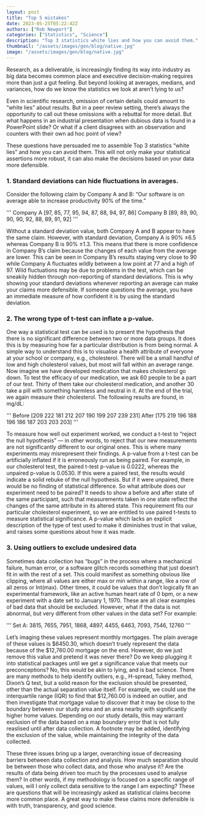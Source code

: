 ```yaml
---
layout: post
title: "Top 5 mistakes"
date: 2023-05-25T05:22:42Z
authors: ["Rob Newport"]
categories: ["Statistics", "Science"]
description: "Top 3 statistics white lies and how you can avoid them."
thumbnail: "/assets/images/gen/blog/native.jpg"
image: "/assets/images/gen/blog/native.jpg"
---
```


Research, as a deliverable, is increasingly finding its way into industry as big data becomes common place and executive decision-making requires more than just a gut feeling. But beyond looking at averages, medians, and variances, how do we know the statistics we look at aren’t lying to us?

Even in scientific research, omission of certain details could amount to “white lies” about results. But in a peer review setting, there’s always the opportunity to call out these omissions with a rebuttal for more detail. But what happens in an industrial presentation when dubious data is found in a PowerPoint slide? Or what if a client disagrees with an observation and counters with their own ad hoc point of view?

These questions have persuaded me to assemble Top 3 statistics “white lies” and how you can avoid them. This will not only make your statistical assertions more robust, it can also make the decisions based on your data more defensible.

### 1. Standard deviations can hide fluctuations in averages.

Consider the following claim by Company A and B: “Our software is on average able to increase productivity 90% of the time.”

'''
Company A [97, 85, 77, 95, 94, 87, 88, 94, 97, 86]
Company B [89, 89, 90, 90, 90, 92, 88, 89, 91, 92]
'''

Without a standard deviation value, both Company A and B appear to have the same claim. However, with standard deviation, Company A is 90% ±6.5 whereas Company B is 90% ±1.3. This means that there is more confidence in Company B’s claim because the changes of each value from the average are lower. This can be seen in Company B’s results staying very close to 90 while Company A fluctuates wildly between a low point at 77 and a high of 97. Wild fluctuations may be due to problems in the test, which can be sneakily hidden through non-reporting of standard deviations. This is why showing your standard deviations whenever reporting an average can make your claims more defensible. If someone questions the average, you have an immediate measure of how confident it is by using the standard deviation.

### 2. The wrong type of t-test can inflate a p-value.

One way a statistical test can be used is to present the hypothesis that there is no significant difference between two or more data groups. It does this is by measuring how far a particular distribution is from being normal. A simple way to understand this is to visualise a health attribute of everyone at your school or company, e.g., cholesterol. There will be a small handful of low and high cholesterol values, but most will fall within an average range. Now imagine we have developed medication that makes cholesterol go down. To test the efficacy of our medication, we ask 60 people to be a part of our test. Thirty of them take our cholesterol medication, and another 30 take a pill with something harmless and neutral in it. At the end of the trial, we again measure their cholesterol. The following results are found, in mg/dL:

'''
Before [209 222 181 212 207 190 199 207 239 231]
After [175 219 196 188 196 186 187 203 203 203]
'''

To measure how well out experiment worked, we conduct a t-test to “reject the null hypothesis” — in other words, to reject that our new measurements are not significantly different to our original ones. This is where many experiments may misrepresent their findings. A p-value from a t-test can be artificially inflated if it is erroneously run as being paired. For example, in our cholesterol test, the paired t-test p-value is 0.0222, whereas the unpaired p-value is 0.0530. If this were a paired test, the results would indicate a solid rebuke of the null hypothesis. But if it were unpaired, there would be no finding of statistical difference. So what attribute does our experiment need to be paired? It needs to show a before and after state of the same participant, such that measurements taken in one state reflect the changes of the same attribute in its altered state. This requirement fits our particular cholesterol experiment, so we are entitled to use paired t-tests to measure statistical significance. A p-value which lacks an explicit description of the type of test used to make it diminishes trust in that value, and raises some questions about how it was made.

### 3. Using outliers to exclude undesired data

Sometimes data collection has “bugs” in the process where a mechanical failure, human error, or a software glitch records something that just doesn’t fit in with the rest of a set. This could manifest as something obvious like clipping, where all values are either max or min within a range, like a row of all zeros or Int(max). Other times, it could be values that don’t logically fit an experimental framework, like an active human heart rate of 0 bpm, or a new experiment with a date set to January 1, 1970. These are all clear examples of bad data that should be excluded. However, what if the data is not abnormal, but very different from other values in the data set? For example:

'''
Set A: 3815, 7655, 7951, 1868, 4897, 4455, 6463, 7093, 7546, 12760
'''

Let’s imaging these values represent monthly mortgages. The plain average of these values is $6450.30, which doesn’t truely represent the data because of the $12,760.00 mortgage on the end. However, do we just remove this value and pretend it was never there? Do we keep plugging it into statistical packages until we get a significance value that meets our preconceptions? No, this would be akin to lying, and is bad science. There are many methods to help identify outliers, e.g., H-spread, Tukey method, Dixon’s Q test, but a solid reason for the exclusion should be presented, other than the actual separation value itself. For example, we could use the interquartile range (IQR) to find that $12,760.00 is indeed an outlier, and then investigate that mortgage value to discover that it may be close to the boundary between our study area and an area nearby with significantly higher home values. Depending on our study details, this may warrant exclusion of the data based on a map boundary error that is not fully reaslised until after data collection. A footnote may be added, identifying the exclusion of the value, while maintaining the integrity of the data collected.

These three issues bring up a larger, overarching issue of decreasing barriers between data collection and analysis. How much separation should be between those who collect data, and those who analyse it? Are the results of data being driven too much by the processes used to analyse them? In other words, if my methodology is focused on a specific range of values, will I only collect data sensitive to the range I am expecting? These are questions that will be increasingly asked as statistical claims become more common place. A great way to make these claims more defensible is with truth, transparency, and good science.


